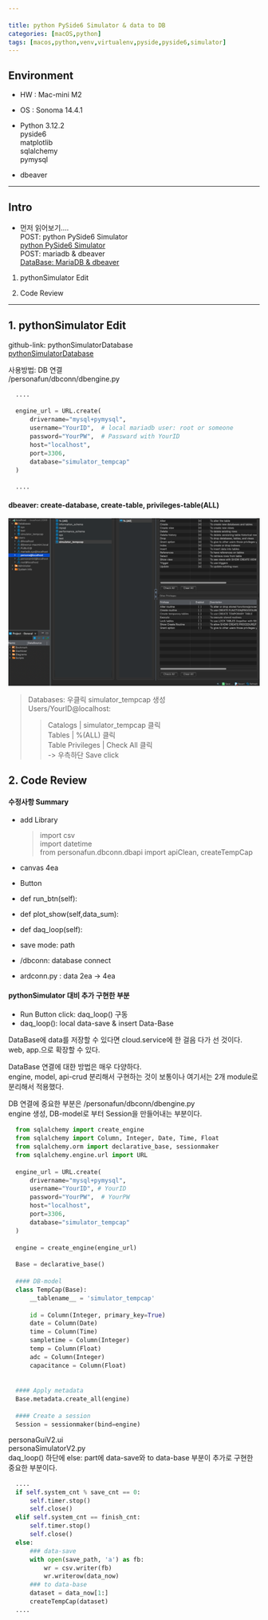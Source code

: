 ```yaml
---

title: python PySide6 Simulator & data to DB
categories: [macOS,python]
tags: [macos,python,venv,virtualenv,pyside,pyside6,simulator]
---
```


## Environment

- HW : Mac-mini M2
- OS : Sonoma 14.4.1
- Python 3.12.2   
    pyside6   
    matplotlib    
    sqlalchemy    
    pymysql   
    
- dbeaver   

---

## Intro

- 먼저 읽어보기....     
  POST: python PySide6 Simulator    
    [python PySide6 Simulator](https://jinozblog.github.io/posts/python-pyside6-a-simulator/)   
  POST: mariadb & dbeaver   
    [DataBase: MariaDB & dbeaver](https://jinozblog.github.io/posts/backend-macOS-mariadb-dbeaver/)   
   
1. pythonSimulator Edit    

2. Code Review

---

## 1. pythonSimulator Edit    
github-link: pythonSimulatorDatabase    
[pythonSimulatorDatabase](https://github.com/jinozblog/pythonSimulatorDatabase)   

사용방법: DB 연결     
/personafun/dbconn/dbengine.py    
```python
  ....    
  
  engine_url = URL.create(
      drivername="mysql+pymysql",
      username="YourID",  # local mariadb user: root or someone
      password="YourPW",  # Passward with YourID
      host="localhost",
      port=3306,
      database="simulator_tempcap"
  )
  
  ....  
```
#### dbeaver: create-database, create-table, privileges-table(ALL)
![db & table 생성 및 권한 설정](/assets/img/mariadb_user_table_privileges.png)
  > Databases: 우클릭 simulator_tempcap 생성      
    Users/YourID@localhost:     
  >>  Catalogs | simulator_tempcap 클릭    
      Tables | %(ALL) 클릭    
      Table Privileges | Check All 클릭   
      -> 우측하단 Save click   


## 2. Code Review    

#### 수정사항 Summary  
- add Library    
  > import csv    
    import datetime   
    from personafun.dbconn.dbapi import apiClean, createTempCap   
- canvas 4ea    
- Button   
- def run_btn(self):    
- def plot_show(self,data_sum):   
- def daq_loop(self):     
  
- save mode: path   
- /dbconn: database connect
- ardconn.py : data 2ea -> 4ea


#### pythonSimulator 대비 추가 구현한 부분    
- Run Button click: daq_loop() 구동   
- daq_loop(): local data-save & insert Data-Base   

DataBase에 data를 저장할 수 있다면 cloud.service에 한 걸음 다가 선 것이다.    
web, app.으로 확장할 수 있다.   

DataBase 연결에 대한 방법은 매우 다양하다.    
engine, model, api-crud 분리해서 구현하는 것이 보통이나 여기서는 2개 module로 분리해서 적용했다.    

DB 연결에 중요한 부분은 /personafun/dbconn/dbengine.py     
engine 생성, DB-model로 부터 Session을 만들어내는 부분이다.   
```python
  from sqlalchemy import create_engine
  from sqlalchemy import Column, Integer, Date, Time, Float
  from sqlalchemy.orm import declarative_base, sessionmaker
  from sqlalchemy.engine.url import URL

  engine_url = URL.create(
      drivername="mysql+pymysql",
      username="YourID", # YourID
      password="YourPW",  # YourPW
      host="localhost",
      port=3306,
      database="simulator_tempcap"
  )

  engine = create_engine(engine_url)

  Base = declarative_base()

  #### DB-model
  class TempCap(Base):
      __tablename__ = 'simulator_tempcap'
      
      id = Column(Integer, primary_key=True)
      date = Column(Date)
      time = Column(Time)
      sampletime = Column(Integer)
      temp = Column(Float)
      adc = Column(Integer)
      capacitance = Column(Float)


  #### Apply metadata
  Base.metadata.create_all(engine)

  #### Create a session
  Session = sessionmaker(bind=engine)
```

personaGuiV2.ui   
personaSimulatorV2.py   
daq_loop() 하단에 else: part에 data-save와 to data-base 부분이 추가로 구현한 중요한 부분이다.   

```python
  ....    
  if self.system_cnt % save_cnt == 0:
      self.timer.stop()
      self.close()
  elif self.system_cnt == finish_cnt:
      self.timer.stop()
      self.close()
  else:
      ### data-save
      with open(save_path, 'a') as fb:
          wr = csv.writer(fb)
          wr.writerow(data_now)
      ### to data-base
      dataset = data_now[1:]
      createTempCap(dataset)
  ....  
```